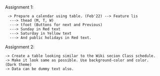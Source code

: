 Assignment 1:

     -> Prepare a calendar using table. (Feb'22) --> Feature lis
      ---> thead (M, T, W) 
      ---> tfoot (Buttons for next and Previous) 
      ---> Sunday in Red text
      ---> Saturday in Yellow text
      ---> And public holidays in Red text.


Assignment 2:

    -> Create a table looking similar to the Wiki secion Class schedule. 
    -> Make it look same as possible. Use background-color and color. (Dark theme) 
    -> Data can be dummy text also.